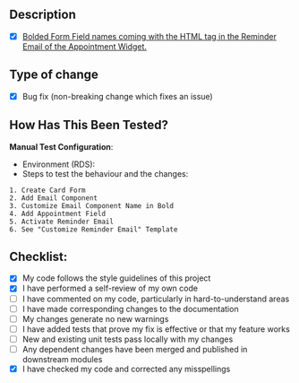 ## Description

- [x] [Bolded Form Field names coming with the HTML tag in the Reminder Email of the Appointment Widget.](https://www.jotform.com/answers/5066092-bolded-form-field-names-coming-with-the-html-tag-in-the-reminder-email-of-the-appointment-widget)

## Type of change

- [x] Bug fix (non-breaking change which fixes an issue)

## How Has This Been Tested?

**Manual Test Configuration**:
* Environment (RDS):
* Steps to test the behaviour and the changes:

```
1. Create Card Form
2. Add Email Component 
3. Customize Email Component Name in Bold
4. Add Appointment Field
5. Activate Reminder Email
6. See "Customize Reminder Email" Template
```

## Checklist:

- [x] My code follows the style guidelines of this project
- [x] I have performed a self-review of my own code
- [ ] I have commented on my code, particularly in hard-to-understand areas
- [ ] I have made corresponding changes to the documentation
- [ ] My changes generate no new warnings
- [ ] I have added tests that prove my fix is effective or that my feature works
- [ ] New and existing unit tests pass locally with my changes
- [ ] Any dependent changes have been merged and published in downstream modules
- [x] I have checked my code and corrected any misspellings
